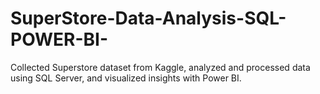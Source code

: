# SuperStore-Data-Analysis-SQL-POWER-BI-
Collected Superstore dataset from Kaggle, analyzed and processed data using SQL Server, and visualized insights with Power BI.
